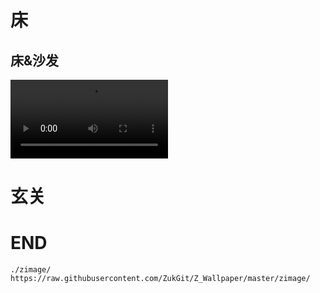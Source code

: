 #  床


## 床&沙发


<video autoplay="true" controls="controls" width="50%" high="50%" >
<source src="./zimage/zvideo/01homething/chuang1.mp4" type="video/mp4" />
</video>

# 玄关


# END
```
./zimage/
https://raw.githubusercontent.com/ZukGit/Z_Wallpaper/master/zimage/


```

